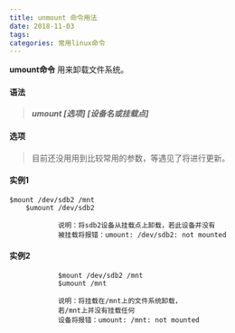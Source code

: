 ```yaml
---
title: unmount 命令用法
date: 2018-11-03
tags:
categories: 常用linux命令
---
```

**umount命令** 用来卸载文件系统。
<!-- more --> 
#### **语法**

>***umount  [选项]  [设备名或挂载点]***

#### **选项**
>目前还没用用到比较常用的参数，等遇见了将进行更新。

#### **实例1**
    $mount /dev/sdb2 /mnt
        $umount /dev/sdb2
            
                说明：将sdb2设备从挂载点上卸载，若此设备并没有
                被挂载将报错：umount: /dev/sdb2: not mounted
#### **实例2**
                $mount /dev/sdb2 /mnt
                $umount /mnt

                说明：将挂载在/mnt上的文件系统卸载，
                若/mnt上并没有挂载任何
                设备将报错：umount: /mnt: not mounted
